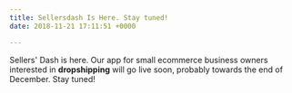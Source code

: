 ```yaml
---
title: Sellersdash Is Here. Stay tuned!
date: 2018-11-21 17:11:51 +0000

---
```

Sellers' Dash is here. Our app for small ecommerce business owners interested in **dropshipping** will go live soon, probably towards the end of December. Stay tuned!